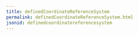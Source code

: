 ```yaml
---
title: definedCoordinateReferenceSystem
permalink: definedCoordinateReferenceSystem.html
jsonid: definedcoordinatereferencesystem
---
```

